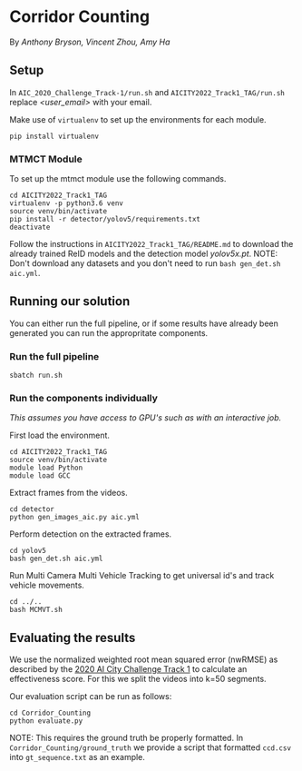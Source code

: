 # Corridor Counting

By _Anthony Bryson, Vincent Zhou, Amy Ha_

## Setup

In `AIC_2020_Challenge_Track-1/run.sh` and `AICITY2022_Track1_TAG/run.sh` replace _<user_email>_ with your email.

Make use of `virtualenv` to set up the environments for each module.

```
pip install virtualenv
```

### MTMCT Module

To set up the mtmct module use the following commands.

```
cd AICITY2022_Track1_TAG
virtualenv -p python3.6 venv
source venv/bin/activate
pip install -r detector/yolov5/requirements.txt
deactivate
```

Follow the instructions in `AICITY2022_Track1_TAG/README.md` to download the already trained ReID models and the detection model _yolov5x.pt_.
NOTE: Don't download any datasets and you don't need to run `bash gen_det.sh aic.yml`.

## Running our solution

You can either run the full pipeline, or if some results have already been generated you can run the appropritate components.

### Run the full pipeline

```
sbatch run.sh
```

### Run the components individually

_This assumes you have access to GPU's such as with an interactive job._

First load the environment.

```
cd AICITY2022_Track1_TAG
source venv/bin/activate
module load Python
module load GCC
```

Extract frames from the videos.

```
cd detector
python gen_images_aic.py aic.yml
```

Perform detection on the extracted frames.

```
cd yolov5
bash gen_det.sh aic.yml
```

Run Multi Camera Multi Vehicle Tracking to get universal id's and track vehicle movements.

```
cd ../..
bash MCMVT.sh
```

## Evaluating the results

We use the normalized weighted root mean squared error (nwRMSE) as described by the [2020 AI City Challenge Track 1](https://www.aicitychallenge.org/2020-data-and-evaluation/) to calculate an effectiveness score. For this we split the videos into k=50 segments.

Our evaluation script can be run as follows:

```
cd Corridor_Counting
python evaluate.py
```

NOTE: This requires the ground truth be properly formatted. In `Corridor_Counting/ground_truth` we provide a script that formatted `ccd.csv` into `gt_sequence.txt` as an example.
